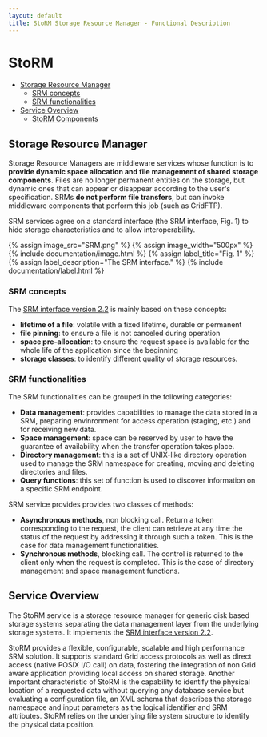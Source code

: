 ```yaml
---
layout: default
title: StoRM Storage Resource Manager - Functional Description
---
```


# StoRM

* [Storage Resource Manager](#srm)
  * [SRM concepts](#srmconcepts)
  * [SRM functionalities](#srmfunctionalities)
* [Service Overview](#overview)
  * [StoRM Components](#components)

## Storage Resource Manager <a name="srm">&nbsp;</a>


Storage Resource Managers are middleware services whose function is to **provide dynamic space 
allocation and file management of shared storage components**. Files are no longer permanent entities 
on the storage, but dynamic ones that can appear or disappear according to the user's specification. 
SRMs **do not perform file transfers**, but can invoke middleware components that perform this job (such as GridFTP).

SRM services agree on a standard interface (the SRM interface, Fig. 1) 
to hide storage characteristics and to allow interoperability.

{% assign image_src="SRM.png" %}
{% assign image_width="500px" %}
{% include documentation/image.html %}
{% assign label_title="Fig. 1" %}
{% assign label_description="The SRM interface." %}
{% include documentation/label.html %}

### SRM concepts <a name="srmconcepts">&nbsp;</a>

The [SRM interface version 2.2](https://sdm.lbl.gov/srm-wg/doc/SRM.v2.2.html) is mainly based on these concepts:

* **lifetime of a file**: volatile with a fixed lifetime, durable or permanent
* **file pinning**: to ensure a file is not canceled during operation
* **space pre-allocation**: to ensure the request space is available for the whole life of the application since the beginning
* **storage classes**: to identify different quality of storage resources.

### SRM functionalities <a name="srmfunctionalities">&nbsp;</a>

The SRM functionalities can be grouped in the following categories:

* **Data management**: provides capabilities to manage the data stored in a SRM, preparing envinronment for access operation (staging, etc.) and for receiving new data.
* **Space management**: space can be reserved by user to have the guarantee of availability when the transfer operation takes place.
* **Directory management**: this is a set of UNIX-like directory operation used to manage the SRM namespace for creating, moving and deleting directories and files.
* **Query functions**: this set of function is used to discover information on a specific SRM endpoint.

SRM service provides provides two classes of methods:

* **Asynchronous methods**, non blocking call. Return a token corresponding to the request, the client can retrieve at any time the status of the request 
by addressing it through such a token. This is the case for data management functionalities.
* **Synchronous methods**, blocking call. The control is returned to the client only when the request is completed. 
This is the case of directory management and space management functions.

## Service Overview <a name="overview">&nbsp;</a>

The StoRM service is a storage resource manager for generic disk based
storage systems separating the data management layer from the underlying
storage systems. It implements the [SRM interface version 2.2](https://sdm.lbl.gov/srm-wg/doc/SRM.v2.2.html). 

StoRM provides a flexible, configurable, scalable and high performance SRM
solution. It supports standard Grid access protocols as well as direct
access (native POSIX I/O call) on data, fostering the integration of non
Grid aware application providing local access on shared storage. Another
important characteristic of StoRM is the capability to identify the
physical location of a requested data without querying any database
service but evaluating a configuration file, an XML schema that
describes the storage namespace and input parameters as the logical
identifier and SRM attributes. StoRM relies on the underlying file
system structure to identify the physical data position.
